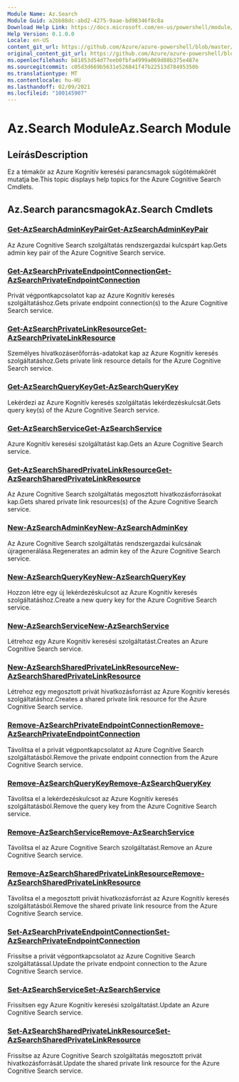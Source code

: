 ```yaml
---
Module Name: Az.Search
Module Guid: a2bb88dc-abd2-4275-9aae-bd98346f8c8a
Download Help Link: https://docs.microsoft.com/en-us/powershell/module/az.search
Help Version: 0.1.0.0
Locale: en-US
content_git_url: https://github.com/Azure/azure-powershell/blob/master/src/Search/Search/help/Az.Search.md
original_content_git_url: https://github.com/Azure/azure-powershell/blob/master/src/Search/Search/help/Az.Search.md
ms.openlocfilehash: b81853d54d77eeb0fbfa4999a069d88b375e487e
ms.sourcegitcommit: c05d3d669b5631e526841f47b22513d78495350b
ms.translationtype: MT
ms.contentlocale: hu-HU
ms.lasthandoff: 02/09/2021
ms.locfileid: "100145907"
---
```

# <span data-ttu-id="b62d3-101">Az.Search Module</span><span class="sxs-lookup"><span data-stu-id="b62d3-101">Az.Search Module</span></span>
## <span data-ttu-id="b62d3-102">Leírás</span><span class="sxs-lookup"><span data-stu-id="b62d3-102">Description</span></span>
<span data-ttu-id="b62d3-103">Ez a témakör az Azure Kognitív keresési parancsmagok súgótémakörét mutatja be.</span><span class="sxs-lookup"><span data-stu-id="b62d3-103">This topic displays help topics for the Azure Cognitive Search Cmdlets.</span></span>

## <span data-ttu-id="b62d3-104">Az.Search parancsmagok</span><span class="sxs-lookup"><span data-stu-id="b62d3-104">Az.Search Cmdlets</span></span>
### [<span data-ttu-id="b62d3-105">Get-AzSearchAdminKeyPair</span><span class="sxs-lookup"><span data-stu-id="b62d3-105">Get-AzSearchAdminKeyPair</span></span>](Get-AzSearchAdminKeyPair.md)
<span data-ttu-id="b62d3-106">Az Azure Cognitive Search szolgáltatás rendszergazdai kulcspárt kap.</span><span class="sxs-lookup"><span data-stu-id="b62d3-106">Gets admin key pair of the Azure Cognitive Search service.</span></span>

### [<span data-ttu-id="b62d3-107">Get-AzSearchPrivateEndpointConnection</span><span class="sxs-lookup"><span data-stu-id="b62d3-107">Get-AzSearchPrivateEndpointConnection</span></span>](Get-AzSearchPrivateEndpointConnection.md)
<span data-ttu-id="b62d3-108">Privát végpontkapcsolatot kap az Azure Kognitív keresés szolgáltatáshoz.</span><span class="sxs-lookup"><span data-stu-id="b62d3-108">Gets private endpoint connection(s) to the Azure Cognitive Search service.</span></span>

### [<span data-ttu-id="b62d3-109">Get-AzSearchPrivateLinkResource</span><span class="sxs-lookup"><span data-stu-id="b62d3-109">Get-AzSearchPrivateLinkResource</span></span>](Get-AzSearchPrivateLinkResource.md)
<span data-ttu-id="b62d3-110">Személyes hivatkozáserőforrás-adatokat kap az Azure Kognitív keresés szolgáltatáshoz.</span><span class="sxs-lookup"><span data-stu-id="b62d3-110">Gets private link resource details for the Azure Cognitive Search service.</span></span>

### [<span data-ttu-id="b62d3-111">Get-AzSearchQueryKey</span><span class="sxs-lookup"><span data-stu-id="b62d3-111">Get-AzSearchQueryKey</span></span>](Get-AzSearchQueryKey.md)
<span data-ttu-id="b62d3-112">Lekérdezi az Azure Kognitív keresés szolgáltatás lekérdezéskulcsát.</span><span class="sxs-lookup"><span data-stu-id="b62d3-112">Gets query key(s) of the Azure Cognitive Search service.</span></span>

### [<span data-ttu-id="b62d3-113">Get-AzSearchService</span><span class="sxs-lookup"><span data-stu-id="b62d3-113">Get-AzSearchService</span></span>](Get-AzSearchService.md)
<span data-ttu-id="b62d3-114">Azure Kognitív keresési szolgáltatást kap.</span><span class="sxs-lookup"><span data-stu-id="b62d3-114">Gets an Azure Cognitive Search service.</span></span>

### [<span data-ttu-id="b62d3-115">Get-AzSearchSharedPrivateLinkResource</span><span class="sxs-lookup"><span data-stu-id="b62d3-115">Get-AzSearchSharedPrivateLinkResource</span></span>](Get-AzSearchSharedPrivateLinkResource.md)
<span data-ttu-id="b62d3-116">Az Azure Cognitive Search szolgáltatás megosztott hivatkozásforrásokat kap.</span><span class="sxs-lookup"><span data-stu-id="b62d3-116">Gets shared private link resources(s) of the Azure Cognitive Search service.</span></span>

### [<span data-ttu-id="b62d3-117">New-AzSearchAdminKey</span><span class="sxs-lookup"><span data-stu-id="b62d3-117">New-AzSearchAdminKey</span></span>](New-AzSearchAdminKey.md)
<span data-ttu-id="b62d3-118">Az Azure Cognitive Search szolgáltatás rendszergazdai kulcsának újragenerálása.</span><span class="sxs-lookup"><span data-stu-id="b62d3-118">Regenerates an admin key of the Azure Cognitive Search service.</span></span>

### [<span data-ttu-id="b62d3-119">New-AzSearchQueryKey</span><span class="sxs-lookup"><span data-stu-id="b62d3-119">New-AzSearchQueryKey</span></span>](New-AzSearchQueryKey.md)
<span data-ttu-id="b62d3-120">Hozzon létre egy új lekérdezéskulcsot az Azure Kognitív keresés szolgáltatáshoz.</span><span class="sxs-lookup"><span data-stu-id="b62d3-120">Create a new query key for the Azure Cognitive Search service.</span></span>

### [<span data-ttu-id="b62d3-121">New-AzSearchService</span><span class="sxs-lookup"><span data-stu-id="b62d3-121">New-AzSearchService</span></span>](New-AzSearchService.md)
<span data-ttu-id="b62d3-122">Létrehoz egy Azure Kognitív keresési szolgáltatást.</span><span class="sxs-lookup"><span data-stu-id="b62d3-122">Creates an Azure Cognitive Search service.</span></span>

### [<span data-ttu-id="b62d3-123">New-AzSearchSharedPrivateLinkResource</span><span class="sxs-lookup"><span data-stu-id="b62d3-123">New-AzSearchSharedPrivateLinkResource</span></span>](New-AzSearchSharedPrivateLinkResource.md)
<span data-ttu-id="b62d3-124">Létrehoz egy megosztott privát hivatkozásforrást az Azure Kognitív keresés szolgáltatáshoz.</span><span class="sxs-lookup"><span data-stu-id="b62d3-124">Creates a shared private link resource for the Azure Cognitive Search service.</span></span>

### [<span data-ttu-id="b62d3-125">Remove-AzSearchPrivateEndpointConnection</span><span class="sxs-lookup"><span data-stu-id="b62d3-125">Remove-AzSearchPrivateEndpointConnection</span></span>](Remove-AzSearchPrivateEndpointConnection.md)
<span data-ttu-id="b62d3-126">Távolítsa el a privát végpontkapcsolatot az Azure Cognitive Search szolgáltatásból.</span><span class="sxs-lookup"><span data-stu-id="b62d3-126">Remove the private endpoint connection from the Azure Cognitive Search service.</span></span>

### [<span data-ttu-id="b62d3-127">Remove-AzSearchQueryKey</span><span class="sxs-lookup"><span data-stu-id="b62d3-127">Remove-AzSearchQueryKey</span></span>](Remove-AzSearchQueryKey.md)
<span data-ttu-id="b62d3-128">Távolítsa el a lekérdezéskulcsot az Azure Kognitív keresés szolgáltatásból.</span><span class="sxs-lookup"><span data-stu-id="b62d3-128">Remove the query key from the Azure Cognitive Search service.</span></span>

### [<span data-ttu-id="b62d3-129">Remove-AzSearchService</span><span class="sxs-lookup"><span data-stu-id="b62d3-129">Remove-AzSearchService</span></span>](Remove-AzSearchService.md)
<span data-ttu-id="b62d3-130">Távolítsa el az Azure Cognitive Search szolgáltatást.</span><span class="sxs-lookup"><span data-stu-id="b62d3-130">Remove an Azure Cognitive Search service.</span></span>

### [<span data-ttu-id="b62d3-131">Remove-AzSearchSharedPrivateLinkResource</span><span class="sxs-lookup"><span data-stu-id="b62d3-131">Remove-AzSearchSharedPrivateLinkResource</span></span>](Remove-AzSearchSharedPrivateLinkResource.md)
<span data-ttu-id="b62d3-132">Távolítsa el a megosztott privát hivatkozásforrást az Azure Kognitív keresés szolgáltatásból.</span><span class="sxs-lookup"><span data-stu-id="b62d3-132">Remove the shared private link resource from the Azure Cognitive Search service.</span></span>

### [<span data-ttu-id="b62d3-133">Set-AzSearchPrivateEndpointConnection</span><span class="sxs-lookup"><span data-stu-id="b62d3-133">Set-AzSearchPrivateEndpointConnection</span></span>](Set-AzSearchPrivateEndpointConnection.md)
<span data-ttu-id="b62d3-134">Frissítse a privát végpontkapcsolatot az Azure Cognitive Search szolgáltatással.</span><span class="sxs-lookup"><span data-stu-id="b62d3-134">Update the private endpoint connection to the Azure Cognitive Search service.</span></span>

### [<span data-ttu-id="b62d3-135">Set-AzSearchService</span><span class="sxs-lookup"><span data-stu-id="b62d3-135">Set-AzSearchService</span></span>](Set-AzSearchService.md)
<span data-ttu-id="b62d3-136">Frissítsen egy Azure Kognitív keresési szolgáltatást.</span><span class="sxs-lookup"><span data-stu-id="b62d3-136">Update an Azure Cognitive Search service.</span></span>

### [<span data-ttu-id="b62d3-137">Set-AzSearchSharedPrivateLinkResource</span><span class="sxs-lookup"><span data-stu-id="b62d3-137">Set-AzSearchSharedPrivateLinkResource</span></span>](Set-AzSearchSharedPrivateLinkResource.md)
<span data-ttu-id="b62d3-138">Frissítse az Azure Cognitive Search szolgáltatás megosztott privát hivatkozásforrását.</span><span class="sxs-lookup"><span data-stu-id="b62d3-138">Update the shared private link resource for the Azure Cognitive Search service.</span></span>

